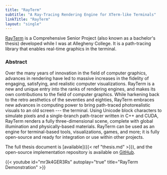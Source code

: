 ```yaml
---
title: "RayTerm"
subtitle: "A Ray-Tracing Rendering Engine for XTerm-like Terminals"
linkTitle: "RayTerm"
layout: "single"
---
```


[RayTerm](https://github.com/Michionlion/rayterm) is a Comprehensive Senior
Project (also known as a bachelor's thesis) developed while I was at Allegheny
College. It is a path-tracing library that enables real-time graphics in the
terminal.

### Abstract

Over the many years of innovation in the field of computer graphics, advances
in rendering have led to massive increases in the fidelity of engaging,
satisfying, and realistic computer visualizations.  RayTerm is a new and unique
entry into the ranks of rendering engines, and makes its own contributions to
the field of computer graphics.  While harkening back to the retro aesthetics
of the seventies and eighties, RayTerm embraces new advances in computing power
to bring path-traced photorealistic visuals to an old screen --- the terminal.
Using Unicode block characters to simulate pixels and a single-branch
path-tracer written in C++ and CUDA, RayTerm renders a fully three-dimensional
scene, complete with global illumination and physically-based materials.
RayTerm can be used as an engine for terminal-based tools, visualizations,
games, and more; it is fully open-source and ready for integration or use
within other projects.

The full thesis document is [available]({{< ref "thesis.md" >}}),
and the open-source implementation repository is available on
[GitHub](https://github.com/Michionlion/rayterm).

{{< youtube id="mr3k4GER3Rs" autoplay="true" title="RayTerm Demonstration" >}}
